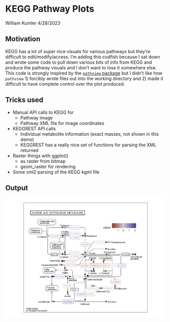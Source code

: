 KEGG Pathway Plots
================
William Kumler
4/28/2023

## Motivation

KEGG has a lot of super nice visuals for various pathways but they’re
difficult to edit/modify/access. I’m adding this codfish because I sat
down and wrote some code to pull down various bits of info from KEGG and
produce the pathway visuals and I don’t want to lose it somewhere else.
This code is strongly inspired by the [`pathview`
package](https://bioconductor.org/packages/release/bioc/vignettes/pathview/inst/doc/pathview.pdf)
but I didn’t like how `pathview` 1) forcibly wrote files out into the
working directory and 2) made it difficult to have complete control over
the plot produced.

## Tricks used

- Manual API calls to KEGG for
  - Pathway image
  - Pathway XML file for image coordinates
- KEGGREST API calls
  - Individual metabolite information (exact masses, not shown in this
    demo)
  - KEGGREST has a really nice set of functions for parsing the XML
    returned
- Raster things with ggplot()
  - as.raster from bitmap
  - geom_raster for rendering
- Some xml2 parsing of the KEGG kgml file

## Output

![](kegg_pathway_plot.png)
